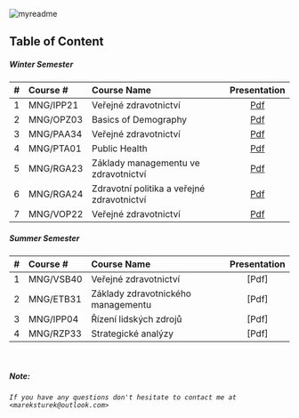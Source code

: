 ![myreadme](https://user-images.githubusercontent.com/70707092/95544092-d0b72880-09bf-11eb-90f7-bdca493307f7.png)

## Table of Content  
  

<div align="center">
</div>

<h5>Winter Semester</h5>

|#  |    Course #   |                 Course Name                |  Presentation |  
|:-:|:--------------|:-------------------------------------------|:-------------:|
|1  | MNG/IPP21     | Veřejné zdravotnictví                      |    [Pdf](https://github.com/mareksturek/lectures-related/blob/main/courses/MNG_IPP21/MNG_IPP21.pdf)    |   
|2  | MNG/OPZ03     | Basics of Demography                       |    [Pdf](https://github.com/mareksturek/lectures-related/blob/main/courses/MNG_OZP03/MNG_OZP03.pdf)    |  
|3  | MNG/PAA34     | Veřejné zdravotnictví                      |    [Pdf](https://github.com/mareksturek/lectures-related/blob/main/courses/MNG_PAA34/MNG_PAA34.pdf)    |  
|4  | MNG/PTA01     | Public Health                              |    [Pdf](https://github.com/mareksturek/lectures-related/blob/main/courses/MNG_PTA01/MNG_PTA01.pdf)    |  
|5  | MNG/RGA23     | Základy managementu ve zdravotnictví       |    [Pdf](https://github.com/mareksturek/lectures-related/blob/main/courses/MNG_RGA23/MNG_RGA23.pdf)    |  
|6  | MNG/RGA24     | Zdravotní politika a veřejné zdravotnictví |    [Pdf](https://github.com/mareksturek/lectures-related/blob/main/courses/MNG_RGA24/MNG_RGA24.pdf)    |  
|7  | MNG/VOP22     | Veřejné zdravotnictví                      |    [Pdf](https://github.com/mareksturek/lectures-related/blob/main/courses/MNG_VOP22/MNG_VOP22.pdf)    |  


<h5>Summer Semester</h5>

|#  |    Course #   |                 Course Name                |  Presentation |  
|:-:|:--------------|:-------------------------------------------|:-------------:|
|1  | MNG/VSB40     | Veřejné zdravotnictví                      |    [Pdf]      |   
|2  | MNG/ETB31     | Základy zdravotnického managementu         |    [Pdf]      |  
|3  | MNG/IPP04     | Řízení lidských zdrojů                     |    [Pdf]      |  
|4  | MNG/RZP33     | Strategické analýzy                        |    [Pdf]      |  

<br />

<h5>Note:</h5>

<em>
    
    If you have any questions don't hesitate to contact me at <mareksturek@outlook.com> 
    
</em>